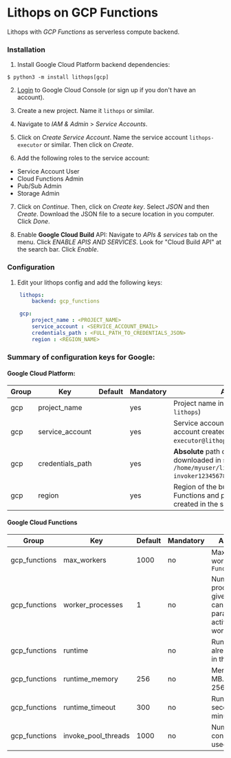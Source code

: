 # Lithops on GCP Functions

Lithops with *GCP Functions* as serverless compute backend.

### Installation

1. Install Google Cloud Platform backend dependencies:

```
$ python3 -m install lithops[gcp]
```

2. [Login](https://console.cloud.google.com) to Google Cloud Console (or sign up if you don't have an account).

3. Create a new project. Name it `lithops` or similar.

4. Navigate to *IAM & Admin* > *Service Accounts*.

5. Click on *Create Service Account*. Name the service account `lithops-executor` or similar. Then click on *Create*.

6. Add the following roles to the service account:
 - Service Account User
 - Cloud Functions Admin
 - Pub/Sub Admin
 - Storage Admin

7. Click on *Continue*. Then, click on *Create key*. Select *JSON* and then *Create*. Download the JSON file to a secure location in you computer. Click *Done*.

8. Enable **Google Cloud Build** API: Navigate to *APIs & services* tab on the menu. Click *ENABLE APIS AND SERVICES*. Look for "Cloud Build API" at the search bar. Click *Enable*.

### Configuration

1. Edit your lithops config and add the following keys:

```yaml
    lithops:
        backend: gcp_functions

    gcp:
        project_name : <PROJECT_NAME>
        service_account : <SERVICE_ACCOUNT_EMAIL>
        credentials_path : <FULL_PATH_TO_CREDENTIALS_JSON>
        region : <REGION_NAME>
```
 
### Summary of configuration keys for Google:

#### Google Cloud Platform:

|Group|Key|Default|Mandatory|Additional info|
|---|---|---|---|---|
|gcp | project_name | |yes | Project name introduced in step 3 (e.g. `lithops`) |
|gcp | service_account | |yes | Service account email of the service account created on step 5 (e.g. `lithops-executor@lithops.iam.gserviceaccount.com`) |
|gcp | credentials_path | |yes | **Absolute** path of your JSON key file downloaded in step 7 (e.g. `/home/myuser/lithops-invoker1234567890.json`) |
|gcp | region | |yes | Region of the bucket created at step 8. Functions and pub/sub queue will be created in the same region (e.g. `us-east1`) |

#### Google Cloud Functions
|Group|Key|Default|Mandatory|Additional info|
|---|---|---|---|---|
|gcp_functions | max_workers | 1000 | no | Max number of workers per `FunctionExecutor()`|
|gcp_functions | worker_processes | 1 | no | Number of Lithops processes within a given worker. This can be used to parallelize function activations within a worker |
|gcp_functions | runtime |  |no | Runtime name already deployed in the service |
|gcp_functions | runtime_memory | 256 |no | Memory limit in MB. Default 256MB |
|gcp_functions | runtime_timeout | 300 |no | Runtime timeout in seconds. Default 5 minutes |
|gcp_functions | invoke_pool_threads | 1000 |no | Number of concurrent threads used for invocation |
